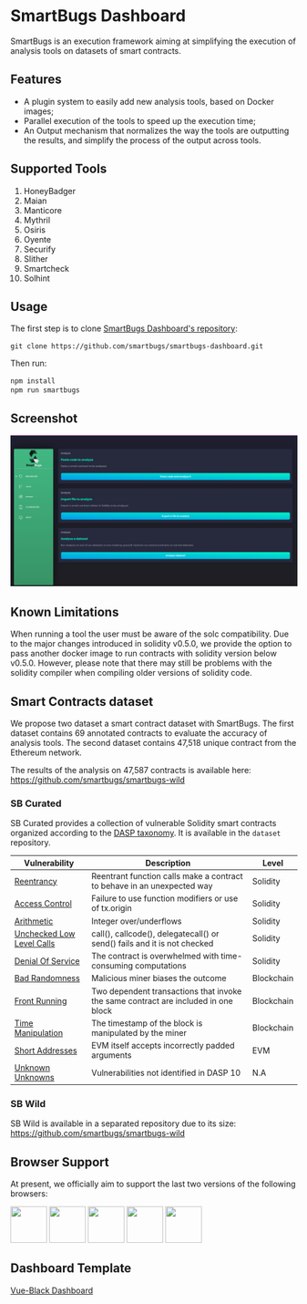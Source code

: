 # SmartBugs Dashboard

SmartBugs is an execution framework aiming at simplifying the execution of analysis tools on datasets of smart contracts.

## Features

- A plugin system to easily add new analysis tools, based on Docker images;
- Parallel execution of the tools to speed up the execution time;
- An Output mechanism that normalizes the way the tools are outputting the results, and simplify the process of the output across tools.

## Supported Tools

1. HoneyBadger
2. Maian
3. Manticore
4. Mythril
5. Osiris
6. Oyente
7. Securify
8. Slither
9. Smartcheck
10. Solhint

## Usage

The first step is to clone [SmartBugs Dashboard's repository](https://github.com/smartbugs/smartbugs-dashboard):

```
git clone https://github.com/smartbugs/smartbugs-dashboard.git
```

Then run:

```
npm install
npm run smartbugs
```

## Screenshot

![](public/img/menu.png)

## Known Limitations

When running a tool the user must be aware of the solc compatibility. Due to the major changes introduced in solidity v0.5.0, we provide the option to pass another docker image to run contracts with solidity version below v0.5.0. However, please note that there may still be problems with the solidity compiler when compiling older versions of solidity code.

## Smart Contracts dataset

We propose two dataset a smart contract dataset with SmartBugs.
The first dataset contains 69 annotated contracts to evaluate the accuracy of analysis tools.
The second dataset contains 47,518 unique contract from the Ethereum network.

The results of the analysis on 47,587 contracts is available here: https://github.com/smartbugs/smartbugs-wild

### SB Curated

SB Curated provides a collection of vulnerable Solidity smart contracts organized according to the [DASP taxonomy](https://dasp.co). It is available in the `dataset` repository.

| Vulnerability                                                                                                     | Description                                                                        | Level      |
| ----------------------------------------------------------------------------------------------------------------- | ---------------------------------------------------------------------------------- | ---------- |
| [Reentrancy](https://github.com/smartbugs/smartbugs/blob/master/dataset/reentrancy)                               | Reentrant function calls make a contract to behave in an unexpected way            | Solidity   |
| [Access Control](https://github.com/smartbugs/smartbugs/blob/master/dataset/access_control)                       | Failure to use function modifiers or use of tx.origin                              | Solidity   |
| [Arithmetic](https://github.com/smartbugs/smartbugs/blob/master/dataset/arithmetic)                               | Integer over/underflows                                                            | Solidity   |
| [Unchecked Low Level Calls](https://github.com/smartbugs/smartbugs/blob/master/dataset/unchecked_low_level_calls) | call(), callcode(), delegatecall() or send() fails and it is not checked           | Solidity   |
| [Denial Of Service](https://github.com/smartbugs/smartbugs/blob/master/dataset/denial_of_service)                 | The contract is overwhelmed with time-consuming computations                       | Solidity   |
| [Bad Randomness](https://github.com/smartbugs/smartbugs/blob/master/dataset/bad_randomness)                       | Malicious miner biases the outcome                                                 | Blockchain |
| [Front Running](https://github.com/smartbugs/smartbugs/blob/master/dataset/front_running)                         | Two dependent transactions that invoke the same contract are included in one block | Blockchain |
| [Time Manipulation](https://github.com/smartbugs/smartbugs/blob/master/dataset/time_manipulation)                 | The timestamp of the block is manipulated by the miner                             | Blockchain |
| [Short Addresses](https://github.com/smartbugs/smartbugs/blob/master/dataset/short_addresses)                     | EVM itself accepts incorrectly padded arguments                                    | EVM        |
| [Unknown Unknowns](https://github.com/smartbugs/smartbugs/blob/master/dataset/other)                              | Vulnerabilities not identified in DASP 10                                          | N.A        |

### SB Wild

SB Wild is available in a separated repository due to its size: https://github.com/smartbugs/smartbugs-wild

## Browser Support

At present, we officially aim to support the last two versions of the following browsers:

<img src="https://s3.amazonaws.com/creativetim_bucket/github/browser/chrome.png" width="64" height="64"> <img src="https://s3.amazonaws.com/creativetim_bucket/github/browser/firefox.png" width="64" height="64"> <img src="https://s3.amazonaws.com/creativetim_bucket/github/browser/edge.png" width="64" height="64"> <img src="https://s3.amazonaws.com/creativetim_bucket/github/browser/safari.png" width="64" height="64"> <img src="https://s3.amazonaws.com/creativetim_bucket/github/browser/opera.png" width="64" height="64">

## Dashboard Template

[Vue-Black Dashboard](https://demos.creative-tim.com/vue-black-dashboard)
